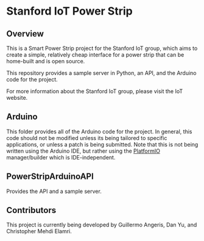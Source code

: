 # Stanford IoT Power Strip

## Overview

This is a Smart Power Strip project for the Stanford IoT group, which aims to create a simple, relatively cheap interface for a power strip that can be home-built and is open source.

This repository provides a sample server in Python, an API, and the Arduino
code for the project.

For more information about the Stanford IoT group, please visit the IoT website.

## Arduino

This folder provides all of the Arduino code for the project. In general, this code should not be modified unless its being tailored to specific applications, or unless a patch is being submitted. Note that this is not being written using the Arduino IDE, but rather using the [PlatformIO](http://platformio.org/) manager/builder which is IDE-independent.

## PowerStripArduinoAPI

Provides the API and a sample server.

## Contributors
This project is currently being developed by Guillermo Angeris, Dan Yu, and Christopher Mehdi Elamri.
